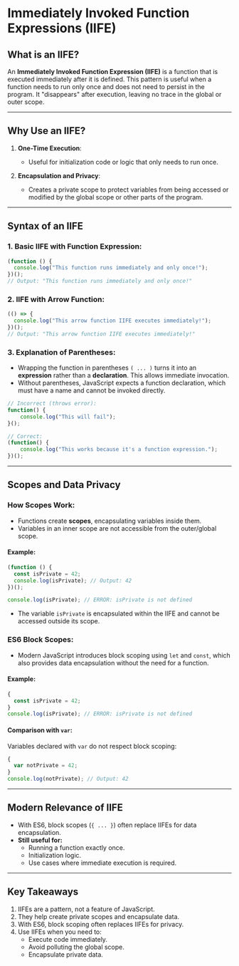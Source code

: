 # Immediately Invoked Function Expressions (IIFE)

## What is an IIFE?

An **Immediately Invoked Function Expression (IIFE)** is a function that is executed immediately after it is defined. This pattern is useful when a function needs to run only once and does not need to persist in the program. It "disappears" after execution, leaving no trace in the global or outer scope.

---

## Why Use an IIFE?

1. **One-Time Execution**:

   - Useful for initialization code or logic that only needs to run once.

2. **Encapsulation and Privacy**:
   - Creates a private scope to protect variables from being accessed or modified by the global scope or other parts of the program.

---

## Syntax of an IIFE

### 1. Basic IIFE with Function Expression:

```javascript
(function () {
  console.log("This function runs immediately and only once!");
})();
// Output: "This function runs immediately and only once!"
```

### 2. IIFE with Arrow Function:

```javascript
(() => {
  console.log("This arrow function IIFE executes immediately!");
})();
// Output: "This arrow function IIFE executes immediately!"
```

### 3. Explanation of Parentheses:

- Wrapping the function in parentheses `( ... )` turns it into an **expression** rather than a **declaration**. This allows immediate invocation.
- Without parentheses, JavaScript expects a function declaration, which must have a name and cannot be invoked directly.

```javascript
// Incorrect (throws error):
function() {
    console.log("This will fail");
}();

// Correct:
(function() {
    console.log("This works because it's a function expression.");
})();
```

---

## Scopes and Data Privacy

### How Scopes Work:

- Functions create **scopes**, encapsulating variables inside them.
- Variables in an inner scope are not accessible from the outer/global scope.

#### Example:

```javascript
(function () {
  const isPrivate = 42;
  console.log(isPrivate); // Output: 42
})();

console.log(isPrivate); // ERROR: isPrivate is not defined
```

- The variable `isPrivate` is encapsulated within the IIFE and cannot be accessed outside its scope.

### ES6 Block Scopes:

- Modern JavaScript introduces block scoping using `let` and `const`, which also provides data encapsulation without the need for a function.

#### Example:

```javascript
{
  const isPrivate = 42;
}
console.log(isPrivate); // ERROR: isPrivate is not defined
```

#### Comparison with `var`:

Variables declared with `var` do not respect block scoping:

```javascript
{
  var notPrivate = 42;
}
console.log(notPrivate); // Output: 42
```

---

## Modern Relevance of IIFE

- With ES6, block scopes (`{ ... }`) often replace IIFEs for data encapsulation.
- **Still useful for:**
  - Running a function exactly once.
  - Initialization logic.
  - Use cases where immediate execution is required.

---

## Key Takeaways

1. IIFEs are a pattern, not a feature of JavaScript.
2. They help create private scopes and encapsulate data.
3. With ES6, block scoping often replaces IIFEs for privacy.
4. Use IIFEs when you need to:
   - Execute code immediately.
   - Avoid polluting the global scope.
   - Encapsulate private data.
